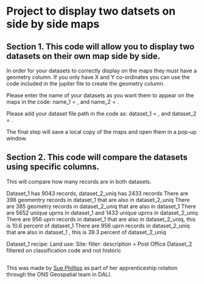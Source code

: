 # Project to display two datsets on side by side maps

## Section 1. This code will allow you to display two datasets on their own map side by side.

In order for your datasets to correctly display on the maps they must have a geometry column. 
If you only have X and Y co-ordinates you can use the code included in the jupiter file to create the geometry column.

Please enter the name of your datasets as you want them to appear on the maps in the code: name_1 = , and name_2 = .

Please add your dataset file path in the code as: dataset_1 = , and dataset_2 = .

The final step will save a local copy of the maps and open them in a pop-up window.

## Section 2. This code will compare the datasets using specific columns.

This will compare how many records are in both datasets. 


Dataset_1 has 9043 records, dataset_2_uniq has 2433 records
There are 398 geomentry records in dataset_1 that are also in dataset_2_uniq 
There are 385 geometry records in dataset_2_uniq that are also in dataset_1 
There are 5652 unique uprns in dataset_1 and 1433 unique uprns in dataset_2_uniq
There are 956 uprn records in dataset_1 that are also in dataset_2_uniq, this is 10.6 percent of dataset_1
There are 956 uprn records in dataset_2_uniq that are also in dataset_1 , this is 39.3 percent of dataset_2_uniq

Dataset_1 recipe: Land use: Site: filter: description = Post Office
Dataset_2 filtered on classification code and not historic

## 

This was made by [Sue Phillips](mailto:sue.phillips@ons.gov.uk) as part of her apprenticeship rotation through the ONS Geospatial team in DALI.